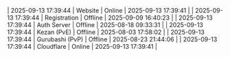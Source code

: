 | 2025-09-13 17:39:44 | Website | Online | 2025-09-13 17:39:41 |
| 2025-09-13 17:39:44 | Registration | Offline | 2025-09-09 16:40:23 |
| 2025-09-13 17:39:44 | Auth Server | Offline | 2025-08-18 09:33:31 |
| 2025-09-13 17:39:44 | Kezan (PvE) | Offline | 2025-08-03 17:58:02 |
| 2025-09-13 17:39:44 | Gurubashi (PvP) | Offline | 2025-08-23 21:44:06 |
| 2025-09-13 17:39:44 | Cloudflare | Online | 2025-09-13 17:39:41 |
